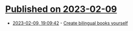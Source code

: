 # [Published on 2023-02-09](index.md)

* [2023-02-09, 19:09:42](https://lobste.rs/s/g3rhqr/create_bilingual_books_yourself) - [Create bilingual books yourself](https://maximullaris.com/bilingual_books.html)
